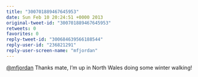 ```yaml
---
title: "300701889467645953"
date: Sun Feb 10 20:24:51 +0000 2013
original-tweet-id: "300701889467645953"
retweets: 0
favorites: 0
reply-tweet-id: "300684639566188544"
reply-user-id: "236821291"
reply-user-screen-name: "mfjordan"
---
```

<a href="https://twitter.com/mfjordan">@mfjordan</a> Thanks mate, I’m up in North Wales doing some winter walking!
